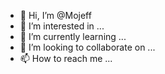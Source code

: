 - 👋 Hi, I’m @Mojeff
- 👀 I’m interested in ...
- 🌱 I’m currently learning ...
- 💞️ I’m looking to collaborate on ...
- 📫 How to reach me ...

<!---
Mojeff/Mojeff is a ✨ special ✨ repository because its `README.md` (this file) appears on your GitHub profile.
You can click the Preview link to take a look at your changes.
--->
